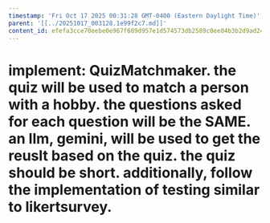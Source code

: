 ```yaml
---
timestamp: 'Fri Oct 17 2025 00:31:28 GMT-0400 (Eastern Daylight Time)'
parent: '[[../20251017_003128.1e99f2c7.md]]'
content_id: efefa3cce70eebe0e967f689d957e1d574573db2589c0ee04b3b2d9ad240cfcb
---
```


# implement: QuizMatchmaker. the quiz will be used to match a person with a hobby. the questions asked for each question will be the SAME. an llm, gemini, will be used to get the reuslt based on the quiz. the quiz should be short. additionally, follow the implementation of testing similar to likertsurvey.
